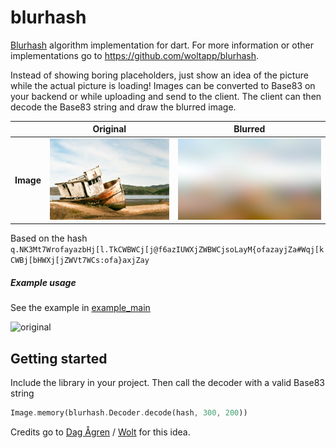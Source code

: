 # blurhash

[Blurhash](https://github.com/woltapp/blurhash/blob/master/Algorithm.md) algorithm implementation for dart. For more information or other implementations go to https://github.com/woltapp/blurhash.

Instead of showing boring placeholders, just show an idea of the picture while the actual picture is loading! Images can be converted to Base83 on your backend or while uploading and send to the client. The client can then decode the Base83 string and draw the blurred image.

|            | Original                         | Blurred                          |
| ---------- |:------------------------------:| :-----------------------------:|
| **Image**  | <img src="resources/unsplash-image.jpg" alt="original" width="210" height=130/>             |<img src="resources/blurred.jpg" alt="original" width="255" height=130/> |

Based on the hash `q.NK3Mt7WrofayazbHj[l.TkCWBWCj[j@f6azIUWXjZWBWCjsoLayM{ofazayjZa#Wqj[kCWBj[bHWXj[jZWVt7WCs:ofa}axjZay`

##### Example usage
See the example in [example_main](example/lib/example_extended.dart)

<img src="resources/blur.gif" alt="original" width="255"/>

## Getting started
Include the library in your project. Then call the decoder with a valid Base83 string

```Dart
Image.memory(blurhash.Decoder.decode(hash, 300, 200))
```


Credits go to [Dag Ågren](https://github.com/DagAgren) / [Wolt](https://github.com/woltapp) for this idea.